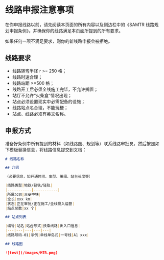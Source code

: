 # 线路申报注意事项

在你申报线路以前，请先阅读本页面的所有内容以及侧边栏中的《SAMTR 线路规划申报条例》，并确保你的线路满足本页面所提到的所有要求。

如果任何一项不满足要求，则你的新线路申报会被拒绝。

## 线路要求

- 线路转弯半径 r >= 250 格；
- 线路时速合理；
- 线路站距 >=500 格；
- 线路开工后必须全线施工完毕，不允许搁置；
- 站厅不允许“火柴盒”情况出现；
- 站点必须设置现实中必需配备的设施；
- 线路站点名合理，不能玩梗；
- 站点、线路必须有英文名称。

## 申报方式

准备好条例中所有提到的材料（如线路图、规划等）联系线路审批员，然后按照如下模板替换信息，将线路信息提交到文档：

```markdown
# 线路名称

## 介绍

（必要信息，如开通时间、车型、编组、站台长度等）

|线路类型|地铁/轻铁/轻轨|
|-----------|-----------|
|所属公司|苏安中铁|
|全长|xxx km|
|状态|正在审批/正在施工/全线投入运营|
|站点总数|xx 个|

## 站点列表

|编号|站名|站台形式|换乘线路|出入口信息|
|---|---|---|---|---|
|线路号码-01|示例|单线单岛式|一号线|A1 xxx|

## 线路图

![test](/images/MTR.png)
```